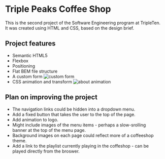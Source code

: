 # Triple Peaks Coffee Shop

This is the second project of the Software Engineering program at TripleTen. It was created using HTML and CSS, based on the design brief.

## Project features

- Semantic HTML5
- Flexbox
- Positioning
- Flat BEM file structure
- A custom form
  ![custom form](../images/custom_form.png)
- CSS animation and transform
  ![about animation](../images/about_animation.png)

## Plan on improving the project

- The navigation links could be hidden into a dropdown menu.
- Add a fixed button that takes the user to the top of the page.
- Add animation to logo.
- Might include images of the menu items - perhaps a slow-srolling banner at the top of the menu page.
- Background images on each page could reflect more of a coffeeshop theme.
- Add a link to the playlist currently playing in the coffeshop - can be played directly from the broswer.
